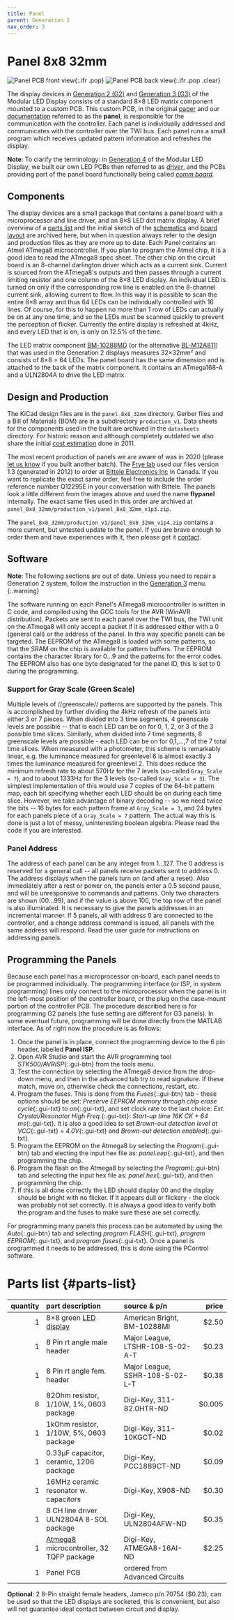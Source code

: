 ```yaml
---
title: Panel
parent: Generation 2
nav_order: 3
---
```


# Panel 8x8 32mm

![Panel PCB front view](assets/panel_8x8_32mm_front.png){:.ifr .pop}
![Panel PCB back view](assets/panel_8x8_32mm_back.png){:.ifr .pop .clear}

The display devices in [Generation 2 (G2)]({{site.baseurl}}/Generation%202/Arenas/docs/g2_system.html) and [Generation 3 (G3)]({{site.baseurl}}/Generation%203) of the Modular LED Display consists of a standard 8×8 LED matrix component mounted to a custom PCB. This custom PCB, in the original [paper](https://doi.org/10.1016/j.jneumeth.2007.07.019) and our [documentation]({{site.baseurl}}) referred to as the __panel__, is responsible for the communication with the controller. Each panel is individually addressed and communicates with the controller over the TWI bus. Each panel runs a small program which receives updated pattern information and refreshes the display.

__Note__: To clarify the terminology: in [Generation 4]({{site.baseurl}}/docs/g4_system.html) of the Modular LED Display, we built our own LED PCBs then referred to as [_driver_]({{site.baseurl}}/Generation%204/Panel/docs/driver.html), and the PCBs providing part of the panel board functionally being called [_comm board_]({{site.baseurl}}/Generation%204/Hardware/docs/comm.html).

## Components

The display devices are a small package that contains a panel board with a microprocessor and line driver, and an 8×8 LED dot matrix display. A brief overview of a [parts list](#parts-list) and the initial sketch of the [schematics](assets/panel_schematic_v2p1.pdf) and [board layout](assets/panel_pcb_v2p1.pdf) are archived here, but when in question always refer to the design and production files as they are more up to date. Each Panel contains an Atmel ATmega8 microcontroller. If you plan to program the Atmel chip, it is a good idea to read the ATmega8 spec sheet. The other chip on the circuit board is an 8-channel darlington driver which acts as a current sink. Current is sourced from the ATmega8's outputs and then passes through a current limiting resistor and one column of the 8×8 LED display. An individual LED is turned on only if the corresponding row line is enabled on the 8-channel current sink, allowing current to flow. In this way it is possible to scan the entire 8×8 array and thus 64 LEDs can be individually controlled with 16 lines. Of course, for this to happen no more than 1 row of LEDs can actually be on at any one time, and so the LEDs must be scanned quickly to prevent the perception of flicker. Currently the entire display is refreshed at 4kHz, and every LED that is on, is only on 12.5% of the time.

The LED matrix component [BM-10288MD](assets/datasheets/BM-10288MD.pdf) (or the alternative [BL-M12A811](assets/datasheets/BL-M12A881.pdf)) that was used in the Generation 2 displays measures 32×32mm² and consists of 8×8 = 64 LEDs. The panel board has the same dimension and is attached to the back of the matrix component. It contains an ATmega168-A and a ULN2804A to drive the LED matrix.

## Design and Production

The KiCad design files are in the `panel_8x8_32mm` directory. Gerber files and a Bill of Materials (BOM) are in a subdirectory `production_v1`. Data sheets for the components used in the built are archived in the `datasheets` directory. For historic reason and although completely outdated we also share the initial [cost estimation](assets/panel_8x8_32mm_costs.xls) done in 2011.

The most recent production of panels we are aware of was in 2020 (please [let us know]({{site.baseurl}}/Contact) if you built another batch). The [Frye lab](https://sites.lifesci.ucla.edu/ibp-frye/research/) used our files version 1.3 (generated in 2012) to order at [Bittele Electronics Inc](https://7pcb.com) in Canada. If you want to replicate the exact same order, feel free to include the order reference number Q12295E in your conversation with Bittele. The panels look a little different from the images above and used the name __flypanel__ internally. The exact same files used in this order are archived at `panel_8x8_32mm/production_v1/panel_8x8_32mm_v1p3.zip`.

The `panel_8x8_32mm/production_v1/panel_8x8_32mm_v1p4.zip` contains a more current, but untested update to the panel. If you are brave enough to order them and have experiences with it, then please get it [contact]({{site.baseurl}}/Contact).

## Software

__Note__: The following sections are out of date. Unless you need to repair a Generation 2 system, follow the instruction in the [Generation 3]({{site.baseurl}}/Generation%203/) menu.
{:.warning}

The software running on each Panel's ATmega8 microcontroller is written in C code, and compiled using the GCC tools for the AVR (WinAVR distribution). Packets are sent to each panel over the TWI bus, the TWI unit on the ATmega8 will only accept a packet if it is addressed either with a 0 (general call) or the address of the panel. In this way specific panels can be targeted. The EEPROM of the ATmega8 is loaded with some patterns, so that the SRAM on the chip is available for pattern buffers. The EEPROM contains the character library for 0…9 and the patterns for the error codes. The EEPROM also has one byte designated for the panel ID, this is set to 0 during the programming.

### Support for Gray Scale (Green Scale)

Multiple levels of //greenscale// patterns are supported by the panels. This is accomplished by further dividing the 4kHz refresh of the panels into either 3 or 7 pieces. When divided into 3 time segments, 4 greenscale levels are possible -- that is each LED can be on for 0, 1, 2, or 3 of the 3 possible time slices. Similarly, when divided into 7 time segments, 8 greenscale levels are possible - each LED can be on for 0,1,…,7 of the 7 total time slices. When measured with a photometer, this scheme is remarkably linear, e.g. the luminance measured for greenlevel 6 is almost exactly 3 times the luminance measured for greenlevel 2. This does reduce the minimum refresh rate to about 570Hz for the 7 levels (so-called `Gray_Scale = 7`), and to about 1333Hz for the 3 levels (so-called `Gray_Scale = 3`). The simplest implementation of this would use 7 copies of the 64-bit pattern map, each bit specifying whether each LED should be on during each time slice. However, we take advantage of binary decoding -- so we need twice the bits -- 16 bytes for each pattern frame at `Gray_Scale = 3`, and 24 bytes for each panels piece of a `Gray_Scale = 7` pattern. The actual way this is done is just a lot of messy, uninteresting boolean algebra. Please read the code if you are interested.

### Panel Address

The address of each panel can be any integer from 1…127. The 0 address is reserved for a general call -- all panels receive packets sent to address 0. The address displays when the panels turn on (and after a reset). Also immediately after a rest or power on, the panels enter a 0.5 second pause, and will be unresponsive to commands and patterns. Only two characters are shown (00…99), and if the value is above 100, the top row of the panel is also  illuminated. It is necessary to give the panels addresses in an incremental manner. If 5 panels, all with address 0 are connected to the controller, and a change address command is issued, all panels with the same address will respond. Read the user guide for instructions on addressing panels.

## Programming the Panels

Because each panel has a microprocessor on-board, each panel needs to be programmed individually. The programming interface (or ISP, in system programming) lines only connect to the microprocessor when the panel is in the left-most position of the controller board, or the plug on the case-mount portion of the controller PCB. The procedure described here is for programming G2 panels (the fuse setting are different for G3 panels). In some eventual future, programming will be done directly from the MATLAB interface. As of right now the procedure is as follows:

1. Once the panel is in place, connect the programming device to the 6 pin header, labelled __Panel ISP__.
2. Open AVR Studio and start the AVR programming tool *STK500/AVRISP*{:.gui-btn} from the tools menu.
3. Test the connection by selecting the ATmega8 device from the drop-down menu, and then in the advanced tab try to read signature. If these match, move on, otherwise check the connections, restart, etc.
4. Program the fuses. This is done from the *Fuses*{:.gui-btn} tab – these options should be set: *Preserve EEPROM memory through chip erase cycle*{:.gui-txt} to *on*{:.gui-txt}, and set clock rate to the last choice: *Ext. Crystal/Resonator High Freq.*{:.gui-txt}: *Start-up time 16K CK + 64 ms*{:.gui-txt}. It is also a good idea to set *Brown-out detection level at VCC*{:.gui-txt} = *4.0V*{:.gui-txt} and *Brown-out detection enabled*{:.gui-txt}.
5. Program the EEPROM on the Atmega8 by selecting the *Program*{:.gui-btn} tab and electing the input hex file as: *panel.eep*{:.gui-txt}, and then programming the chip.
6. Program the flash on the Atmega8 by selecting the *Program*{:.gui-btn} tab and selecting the input hex file as: *panel.hex*{:.gui-txt}, and then programming the chip.
7. If this is all done correctly the LED should display 00 and the display should be bright with no flicker. If it appears dull or flickery - the clock was probably not set correctly. It is always a good idea to verify both the program and the fuses to make sure these are set correctly.

For programming many panels this process can be automated by using the *Auto*{:.gui-btn} tab and selecting *program FLASH*{:.gui-txt}, *program EEPROM*{:.gui-txt}, and *program fuses*{:.gui-txt}. Once a panel is programmed it needs to be addressed, this is done using the PControl software.

# Parts list {#parts-list}

| quantity | part description               | source & p/n | price |
|---------:|:-------------------------------|:-------------|------:|
| 1        | 8×8 green [LED display]({{site.baseurl}}/Generation%203/Hardware/docs/assets/green-panels_BM-10288MD.pdf) | American Bright, BM-10288MI | $2.50 |
| 1        | 8 Pin rt angle male header              | Major League, LTSHR-108-S-02-A-T | $0.23 |
| 1        | 8 Pin rt angle fem. header              | Major League, SSHR-108-S-02-L-T | $0.38 |
| 8        | 82Ohm resistor, 1/10W, 1%, 0603 package | Digi-Key, 311-82.0HTR-ND | $0.005 |
| 1        | 1kOhm resistor, 1/10W, 5%, 0603 package | Digi-Key, 311-10KGCT-ND | $0.02 |
| 1        | 0.33µF capacitor, ceramic, 1206 package | Digi-Key, PCC1889CT-ND | $0.09 |
| 1        | 16MHz ceramic resonator w. capacitors   | Digi-Key, X908-ND | $0.30 |
| 1        | 8 CH line driver ULN2804A 8-SOL package | Digi-Key, ULN2804AFW-ND | $0.35 |
| 1        | [Atmega8](http://www.atmel.com/dyn/resources/prod_documents/doc2486.pdf) microcontroller, 32 TQFP package| Digi-Key, ATMEGA8-16AI-ND | $2.25 |
| 1        | Panel PCB                               | ordered from Advanced Circuits | |

__Optional__: 2 8-Pin straight female headers, Jameco p/n 70754 ($0.23), can be used so that the LED displays are socketed, this is convenient, but also will not guarantee ideal contact between circuit and display.
